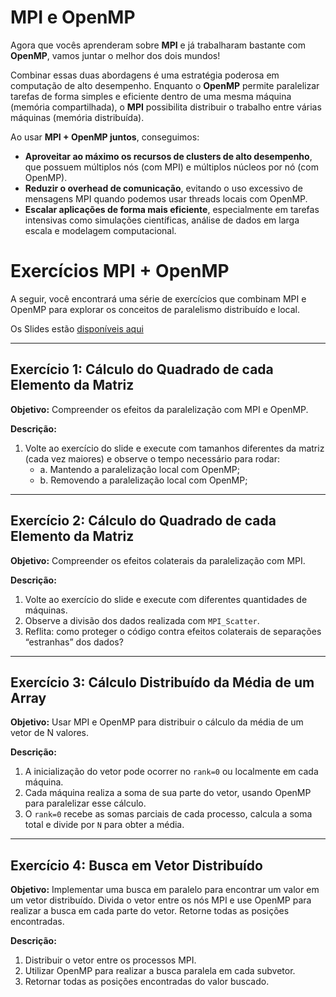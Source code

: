 # MPI e OpenMP

Agora que vocês aprenderam sobre **MPI** e já trabalharam bastante com **OpenMP**, vamos juntar o melhor dos dois mundos!

Combinar essas duas abordagens é uma estratégia poderosa em computação de alto desempenho. Enquanto o **OpenMP** permite paralelizar tarefas de forma simples e eficiente dentro de uma mesma máquina (memória compartilhada), o **MPI** possibilita distribuir o trabalho entre várias máquinas (memória distribuída).

Ao usar **MPI + OpenMP juntos**, conseguimos:

- **Aproveitar ao máximo os recursos de clusters de alto desempenho**, que possuem múltiplos nós (com MPI) e múltiplos núcleos por nó (com OpenMP).
- **Reduzir o overhead de comunicação**, evitando o uso excessivo de mensagens MPI quando podemos usar threads locais com OpenMP.
- **Escalar aplicações de forma mais eficiente**, especialmente em tarefas intensivas como simulações científicas, análise de dados em larga escala e modelagem computacional.


# Exercícios MPI + OpenMP

A seguir, você encontrará uma série de exercícios que combinam MPI e OpenMP para explorar os conceitos de paralelismo distribuído e local.


Os Slides estão [disponíveis aqui](slides.pdf)

---

## Exercício 1: Cálculo do Quadrado de cada Elemento da Matriz

**Objetivo:** Compreender os efeitos da paralelização com MPI e OpenMP.

**Descrição:**

1. Volte ao exercício do slide e execute com tamanhos diferentes da matriz (cada vez maiores) e observe o tempo necessário para rodar:
   - a. Mantendo a paralelização local com OpenMP;
   - b. Removendo a paralelização local com OpenMP;

---

## Exercício 2: Cálculo do Quadrado de cada Elemento da Matriz

**Objetivo:** Compreender os efeitos colaterais da paralelização com MPI.

**Descrição:**

1. Volte ao exercício do slide e execute com diferentes quantidades de máquinas.
2. Observe a divisão dos dados realizada com `MPI_Scatter`.
3. Reflita: como proteger o código contra efeitos colaterais de separações “estranhas” dos dados?

---

## Exercício 3: Cálculo Distribuído da Média de um Array

**Objetivo:** Usar MPI e OpenMP para distribuir o cálculo da média de um vetor de N valores.

**Descrição:**

1. A inicialização do vetor pode ocorrer no `rank=0` ou localmente em cada máquina.
2. Cada máquina realiza a soma de sua parte do vetor, usando OpenMP para paralelizar esse cálculo.
3. O `rank=0` recebe as somas parciais de cada processo, calcula a soma total e divide por `N` para obter a média.

---

## Exercício 4: Busca em Vetor Distribuído

**Objetivo:** Implementar uma busca em paralelo para encontrar um valor em um vetor distribuído. Divida o vetor entre os nós MPI e use OpenMP para realizar a busca em cada parte do vetor. Retorne todas as posições encontradas.

**Descrição:**

1. Distribuir o vetor entre os processos MPI.
2. Utilizar OpenMP para realizar a busca paralela em cada subvetor.
3. Retornar todas as posições encontradas do valor buscado.
